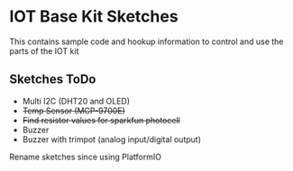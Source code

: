 # IOT Base Kit Sketches

This contains sample code and hookup information to control and use the parts of the IOT kit

## Sketches ToDo

* Multi I2C (DHT20 and OLED)
* ~~Temp Sensor (MCP-9700E)~~
* ~~Find resistor values for sparkfun photocell~~
* Buzzer
* Buzzer with trimpot (analog input/digital output)

Rename sketches since using PlatformIO
